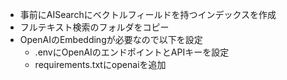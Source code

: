 - 事前にAISearchにベクトルフィールドを持つインデックスを作成
- フルテキスト検索のフォルダをコピー
- OpenAIのEmbeddingが必要なので以下を設定
  - .envにOpenAIのエンドポイントとAPIキーを設定
  - requirements.txtにopenaiを追加


